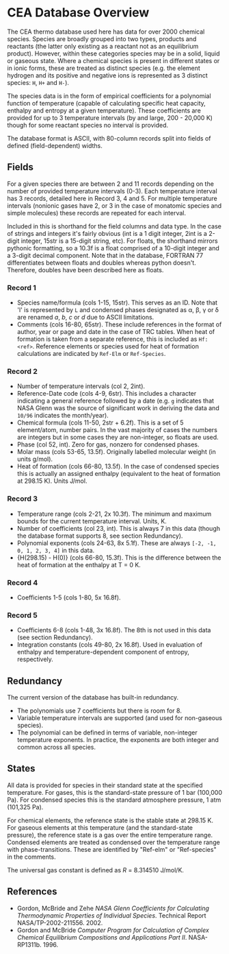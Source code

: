 CEA Database Overview
=====================

The CEA thermo database used here has data for over 2000 chemical
species. Species are broadly grouped into two types, products and
reactants (the latter only existing as a reactant not as an
equilibrium product). However, within these categories species may be
in a solid, liquid or gaseous state. Where a chemical species is
present in different states or in ionic forms, these are treated as
distinct species (e.g. the element hydrogen and its positive and
negative ions is represented as 3 distinct species: `H`, `H+` and
`H-`).

The species data is in the form of empirical coefficients for a
polynomial function of temperature (capable of calculating specific
heat capacity, enthalpy and entropy at a given temperature). These
coefficients are provided for up to 3 temperature intervals (by and
large, 200 - 20,000 K) though for some reactant species no interval is
provided.

The database format is ASCII, with 80-column records split into
fields of defined (field-dependent) widths. 

Fields
------

For a given species there are between 2 and 11 records depending on
the number of provided temperature intervals (0-3). Each temperature
interval has 3 records, detailed here in Record 3, 4 and 5. For
multiple temperature intervals (nonionic gases have 2, or 3 in the
case of monatomic species and simple molecules) these records are
repeated for each interval.

Included in this is shorthand for the field columns and data type. In
the case of strings and integers it's fairly obvious (int is a 1 digit
integer, 2int is a 2-digit integer, 15str is a 15-digit string, etc).
For floats, the shorthand mirrors pythonic formatting, so a 10.3f is a
float comprised of a 10-digit integer and a 3-digit decimal component.
Note that in the database, FORTRAN 77 differentiates between floats
and doubles whereas python doesn't. Therefore, doubles have been
described here as floats.

### Record 1

  -	Species name/formula (cols 1-15, 15str). This serves as
  	an ID. Note that 'l' is represented by `L` and condensed phases
	designated as α, β, γ or δ are renamed *a*, *b*, *c* or *d* due to
	ASCII limitations.
  - Comments (cols 16-80, 65str). These include references in
    the format of author, year or page and date in the case of TRC
	tables. When heat of formation is taken from a separate reference,
	this is included as `Hf:<ref>`. Reference elements or species used
	for	heat of formation calculations are indicated by `Ref-Elm` or
	`Ref-Species`.

### Record 2

  - Number of temperature intervals (col 2, 2int).
  - Reference-Date code (cols 4-9, 6str). This includes a
    character indicating a general reference followed by a date (e.g.
	`g` indicates that NASA Glenn was the source of significant work 
	in deriving the data and `10/96` indicates the month/year).
  - Chemical formula (cols 11-50, 2str + 6.2f). This is a set of 5 
	element/atom, number pairs. In the vast majority of cases the 
	numbers are integers but in some cases they are non-integer, so 
	floats are used.
  - Phase (col 52, int). Zero for gas, nonzero for condensed phases.
  - Molar mass (cols 53-65, 13.5f). Originally labelled molecular
    weight (in units g/mol).
  - Heat of formation (cols 66-80, 13.5f). In the case of condensed
    species this is actually an assigned enthalpy (equivalent to the
	heat of formation at 298.15 K). Units J/mol.

### Record 3

  - Temperature range (cols 2-21, 2x 10.3f). The minimum and maximum
    bounds for the current temperature interval. Units, K.
  - Number of coefficients (col 23, int). This is always 7 in this
    data (though the database format supports 8, see section
	Redundancy).
  - Polynomial exponents (cols 24-63, 8x 5.1f). These are always `[-2,
    -1, 0, 1, 2, 3, 4]` in this data.
  - {H(298.15) - H(0)} (cols 66-80, 15.3f). This is the difference
    between the heat of formation at the enthalpy at T = 0 K.

### Record 4

  - Coefficients 1-5 (cols 1-80, 5x 16.8f).

### Record 5

  - Coefficients 6-8 (cols 1-48, 3x 16.8f). The 8th is not used in
    this data (see section Redundancy).
  - Integration constants (cols 49-80, 2x 16.8f). Used in evaluation
	of enthalpy and temperature-dependent component of entropy,
	respectively.


Redundancy
----------

The current version of the database has built-in redundancy. 

  - The polynomials use 7 coefficients but there is room for 8. 
  - Variable temperature intervals are supported (and used for
    non-gaseous species).
  - The polynomial can be defined in terms of variable, non-integer
    temperature exponents. In practice, the exponents are both integer
	and common across all species.

States
------

All data is provided for species in their standard state at the
specified temperature. For gases, this is the standard-state pressure
of 1 bar (100,000 Pa). For condensed species this is the standard
atmosphere pressure, 1 atm (101,325 Pa).

For chemical elements, the reference state is the stable state at
298.15 K. For gaseous elements at this temperature (and the
standard-state pressure), the reference state is a gas over the entire
temperature range. Condensed elements are treated as condensed over
the temperature range with phase-transitions. These are identified by
"Ref-elm" or "Ref-species" in the comments.

The universal gas constant is defined as *R* = 8.314510 J/mol/K.

References
----------

  - Gordon, McBride and Zehe *NASA Glenn Coefficients for Calculating
    Thermodynamic Properties of Individual Species*. Technical Report
	NASA/TP-2002-211556. 2002.
  - Gordon and McBride *Computer Program for Calculation of Complex
    Chemical Equilibrium Compositions and Applications Part II*.
	NASA-RP1311b. 1996.
